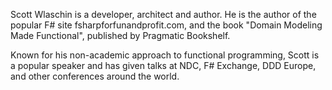 Scott Wlaschin is a developer, architect and author. He is the author of the popular F# site fsharpforfunandprofit.com, and the book "Domain Modeling Made Functional", published by Pragmatic Bookshelf.

Known for his non-academic approach to functional programming, Scott is a popular speaker and has given talks at NDC, F# Exchange, DDD Europe, and other conferences around the world.
